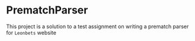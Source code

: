 # PrematchParser
This project is a solution to a test assignment on writing a prematch parser for `Leonbets` website
